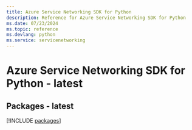 ```yaml
---
title: Azure Service Networking SDK for Python
description: Reference for Azure Service Networking SDK for Python
ms.date: 07/23/2024
ms.topic: reference
ms.devlang: python
ms.service: servicenetworking
---
```

# Azure Service Networking SDK for Python - latest
## Packages - latest
[!INCLUDE [packages](service-networking-index.md)]